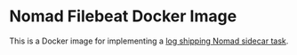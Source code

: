# Nomad Filebeat Docker Image
This is a Docker image for implementing a [log shipping Nomad sidecar task](https://www.nomadproject.io/docs/operating-a-job/accessing-logs.html#log-shipper-pattern).
